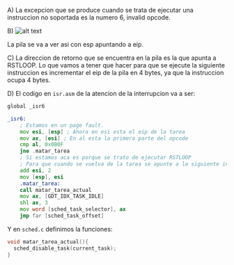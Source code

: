 A) La excepcion que se produce cuando se trata de ejecutar una instruccion no soportada es la numero 6, invalid opcode. 

B) ![alt text](./images/image.png) 

La pila se va a ver asi con esp apuntando a eip. 

C) La direccion de retorno que se encuentra en la pila es la que apunta a RSTLOOP. Lo que vamos a tener que hacer para que se ejecute la siguiente instruccion es incrementar el eip de la pila en 4 bytes, ya que la instruccion ocupa 4 bytes. 

D) El codigo en `isr.asm` de la atencion de la interrupcion va a ser: 

```asm
global _isr6

_isr6:
	; Estamos en un page fault.
    mov esi, [esp] ; Ahora en esi esta el eip de la tarea
    mov ax, [esi] ; En al esta la primera parte del opcode 
    cmp al, 0x0B0F
    jne .matar_tarea
    ; Si estamos aca es porque se trato de ejecutar RSTLOOP
    ; Para que cuando se vuelva de la tarea se apunte a la siguiente instruccion voy a modificar el valor del eip guardado en la pila
    add esi, 2
    mov [esp], esi
    .matar_tarea: 
    call matar_tarea_actual
    mov ax, [GDT_IDX_TASK_IDLE]
    shl ax, 3
    mov word [sched_task_selector], ax
    jmp far [sched_task_offset] 
```

Y en `sched.c` definimos la funciones: 

```c
void matar_tarea_actual(){
  sched_disable_task(current_task);
}


```
